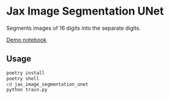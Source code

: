 # Jax Image Segmentation UNet

Segments images of 16 digits into the separate digits.

[Demo notebook](jax_image_segmentation_unet/demo.ipynb)

## Usage

```bash
poetry install
poetry shell
cd jax_image_segmentation_unet
python train.py
```
